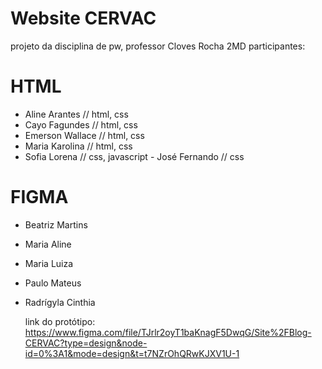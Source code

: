 # Website CERVAC
projeto da disciplina de pw, professor Cloves Rocha
2MD
participantes:

# HTML

- Aline Arantes // html, css
- Cayo Fagundes // html, css
- Emerson Wallace // html, css
- Maria Karolina // html, css
- Sofia Lorena // css, javascript
‌- José Fernando // css

# FIGMA

- Beatriz Martins
- Maria Aline
- Maria Luiza
- Paulo Mateus
- Radrígyla Cinthia

  link do protótipo: https://www.figma.com/file/TJrlr2oyT1baKnagF5DwqG/Site%2FBlog-CERVAC?type=design&node-id=0%3A1&mode=design&t=t7NZrOhQRwKJXV1U-1
